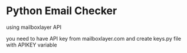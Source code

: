 # Python Email Checker
using mailboxlayer API

you need to have API key from mailboxlayer.com
and create keys.py file with APIKEY variable